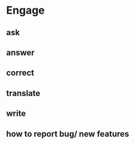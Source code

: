 # Engage

## ask

## answer

## correct

## translate

## write

## how to report bug/ new features

